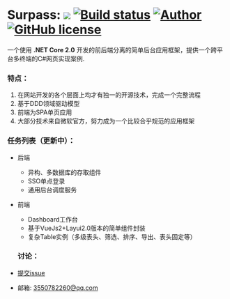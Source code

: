 # Surpass: ![](https://img.shields.io/badge/.NET%20Core-2.0.0-brightgreen.svg?style=flat-square) [![Build status](https://ci.appveyor.com/api/projects/status/mcwi2kqe0daija6c?svg=true)](https://ci.appveyor.com/project/ElderJames/shriekfx) [![Author](https://img.shields.io/badge/author-Lkk-brightgreen.svg?style=flat-square)](http://www.cnblogs.com/lukangkang/) [![GitHub license](https://img.shields.io/badge/license-MIT-brightgreen.svg?style=flat-square)](https://github.com/ElderJames/ShriekFx/blob/master/LICENSE)  


一个使用 **.NET Core 2.0** 开发的前后端分离的简单后台应用框架，提供一个跨平台多终端的C#网页实现案例.

### 特点：

1. 在网站开发的各个层面上均才有独一的开源技术，完成一个完整流程
2. 基于DDD领域驱动模型
3. 前端为SPA单页应用
4. 大部分技术来自微软官方，努力成为一个比较合乎规范的应用框架

### 任务列表（更新中）：

- 后端
  - 异构、多数据库的存取组件
  - SSO单点登录
  - 通用后台调度服务
- 前端
  - Dashboard工作台
  - 基于VueJs2+Layui2.0版本的简单组件封装
  - 复杂Table实例（多级表头、筛选、排序、导出、表头固定等）

  ### 讨论：

- [提交issue](https://github.com/lukangkang/surpass/issues/new)
- 邮箱: 3550782260@qq.com


